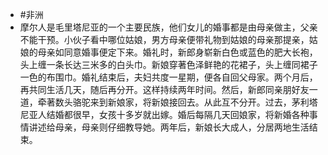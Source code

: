 - #非洲
- 摩尔人是毛里塔尼亚的一个主要民族，他们女儿的婚事都是由母亲做主，父亲不能干预。小伙子看中哪位姑娘，男方母亲便带礼物到姑娘的母亲那提亲，姑娘的母亲如同意婚事便定下来。婚礼时，新郎身崭新白色或蓝色的肥大长袍，头上缠一条长达三米多的白头巾。新娘穿著色泽鲜艳的花裙子，头上缠同裙子一色的布围巾。婚礼结束后，夫妇共度一星期，便各自回父母家。两个月后，再共同生活几天，随后再分开。这样持续两年时间。然后，新郎同亲朋好友一道，牵著数头骆驼来到新娘家，将新娘接回去。从此互不分开。过去，茅利塔尼亚人结婚都很早，女孩十多岁就出嫁。婚后每隔几天回娘家，将新婚各种事情讲述给母亲，母亲则仔细教导她。两年后，新娘长大成人，分居两地生活结束。